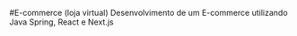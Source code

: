 #E-commerce (loja virtual)
Desenvolvimento de um E-commerce utilizando Java Spring, React e Next.js
